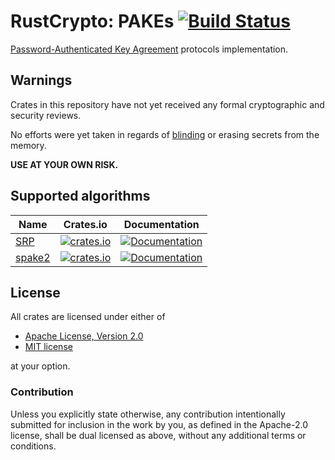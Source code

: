 # RustCrypto: PAKEs [![Build Status](https://travis-ci.org/RustCrypto/PAKEs.svg?branch=master)](https://travis-ci.org/RustCrypto/PAKEs)
[Password-Authenticated Key Agreement][1] protocols implementation.

## Warnings

Crates in this repository have not yet received any formal cryptographic and
security reviews.

No efforts were yet taken in regards of [blinding][3] or erasing secrets from
the memory.

**USE AT YOUR OWN RISK.**

## Supported algorithms

| Name      | Crates.io  | Documentation  |
| --------- |:----------:| :-----:|
| [SRP][2]  | [![crates.io](https://img.shields.io/crates/v/srp.svg)](https://crates.io/crates/srp) | [![Documentation](https://docs.rs/srp/badge.svg)](https://docs.rs/srp) |
| [spake2][2]  | [![crates.io](https://img.shields.io/crates/v/spake2.svg)](https://crates.io/crates/spake2) | [![Documentation](https://docs.rs/spake2/badge.svg)](https://docs.rs/spake2) |

## License

All crates are licensed under either of

 * [Apache License, Version 2.0](http://www.apache.org/licenses/LICENSE-2.0)
 * [MIT license](http://opensource.org/licenses/MIT)

at your option.

### Contribution

Unless you explicitly state otherwise, any contribution intentionally submitted
for inclusion in the work by you, as defined in the Apache-2.0 license, shall be
dual licensed as above, without any additional terms or conditions.

[1]: https://en.wikipedia.org/wiki/Password-authenticated_key_agreement
[2]: https://en.wikipedia.org/wiki/Secure_Remote_Password_protocol
[3]: https://en.wikipedia.org/wiki/Blinding_(cryptography)
